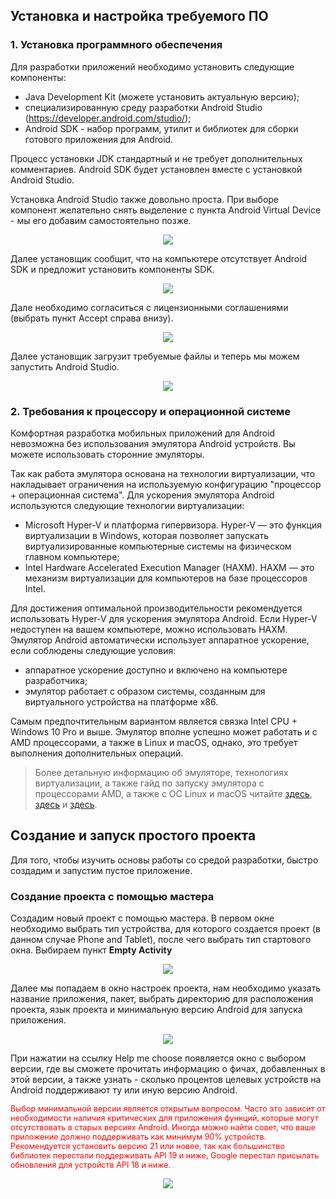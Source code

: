 ## Установка и настройка требуемого ПО

### 1. Установка программного обеспечения

Для разработки приложений необходимо установить следующие компоненты:

- Java Development Kit (можете установить актуальную версию);
- специализированную среду разработки Android Studio (https://developer.android.com/studio/);
- Android SDK - набор программ, утилит и библиотек для сборки готового приложения для Android.

Процесс установки JDK стандартный и не требует дополнительных комментариев. Android SDK будет установлен вместе с установкой Android Studio.

Установка Android Studio также довольно проста. При выборе компонент желательно снять выделение с пункта Android Virtual Device - мы его добавим самостоятельно позже.

<p align="center">
  <img src="img/img_1.png" />
</p>

Далее установщик сообщит, что на компьютере отсутствует Android SDK и предложит установить компоненты SDK.

<p align="center">
  <img src="img/img_2.png" />
</p>

Дале необходимо согласиться с лицензионными соглашениями (выбрать пункт Accept справа внизу).

<p align="center">
  <img src="img/img_3.png" />
</p>

Далее установщик загрузит требуемые файлы и теперь мы можем запустить Android Studio.

<p align="center">
  <img src="img/img_4.png" />
</p>

### 2. Требования к процессору и операционной системе

Комфортная разработка мобильных приложений для Android невозможна без использования эмулятора Android устройств. Вы можете использовать сторонние эмуляторы.

Так как работа эмулятора основана на технологии виртуализации, что накладывает ограничения на используемую конфигурацию "процессор + операционная система". Для ускорения эмулятора Android используются следующие технологии виртуализации:

- Microsoft Hyper-V и платформа гипервизора. Hyper-V — это функция виртуализации в Windows, которая позволяет запускать виртуализированные компьютерные системы на физическом главном компьютере;
- Intel Hardware Accelerated Execution Manager (HAXM). HAXM — это механизм виртуализации для компьютеров на базе процессоров Intel.

Для достижения оптимальной производительности рекомендуется использовать Hyper-V для ускорения эмулятора Android. Если Hyper-V недоступен на вашем компьютере, можно использовать HAXM. Эмулятор Android автоматически использует аппаратное ускорение, если соблюдены следующие условия:

- аппаратное ускорение доступно и включено на компьютере разработчика;
- эмулятор работает с образом системы, созданным для виртуального устройства на платформе x86.

Самым предпочтительным вариантом является связка Intel CPU  + Windows 10 Pro и выше. Эмулятор вполне успешно может работать и с AMD процессорами, а также в Linux и macOS, однако, это требует выполнения дополнительных операций.

> Более детальную информацию об эмуляторе, технологиях виртуализации, а также гайд по запуску эмулятора с процессорами AMD, а также с ОС Linux и macOS читайте [здесь](https://android-developers.googleblog.com/2018/07/android-emulator-amd-processor-hyper-v.html), [здесь](https://docs.microsoft.com/ru-ru/xamarin/android/get-started/installation/android-emulator/hardware-acceleration?tabs=vswin&pivots=windows) и [здесь](https://developer.android.com/studio/run/emulator-acceleration).

## Создание и запуск простого проекта

Для того, чтобы изучить основы работы со средой разработки, быстро создадим и запустим пустое приложение.

### Создание проекта с помощью мастера

Создадим новый проект с помощью мастера. В первом окне необходимо выбрать тип устройства, для которого создается проект (в данном случае Phone and Tablet), после чего выбрать тип стартового окна. Выбираем пункт **Empty Activity**

<p align="center">
  <img src="img/img_5.png" />
</p>

Далее мы попадаем в окно настроек проекта, нам необходимо указать название приложения, пакет, выбрать директорию для расположения проекта, язык проекта и минимальную версию Android для запуска приложения.

<p align="center">
  <img src="img/img_6.png" />
</p>

При нажатии на ссылку Help me choose появляется окно с выбором версии, где вы сможете прочитать информацию о фичах, добавленных в этой версии, а также узнать - сколько процентов целевых устройств на Android поддерживают ту или иную версию Android.

<p style="color:red; font-size:0.9em;">
<span>
Выбор минимальной версии является открытым вопросом. Часто это зависит от необходимости наличия критических для приложения функций, которые могут отсутствовать в старых версиях Android. Иногда можно найти совет, что ваше приложение должно поддерживать как минимум 90% устройств. Рекомендуется установить версию 21 или новее, так как большинство библиотек перестали поддерживать API 19 и ниже, Google перестал присылать обновления для устройств API 18 и ниже.
</span>
</p>

<p align="center">
  <img src="img/img_7.png" />
</p>

